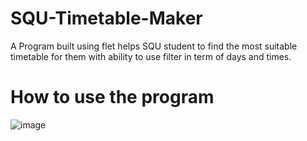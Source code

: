 # SQU-Timetable-Maker
A Program built using flet helps SQU student to find the most suitable timetable for them with ability to use filter in term of days and times.

# How to use the program
![image](https://github.com/Mohammed-Alabri/SQU-Timetable-Maker/assets/54262813/18eb2866-ce8b-4fc7-84ab-0a54a1780cf2)
